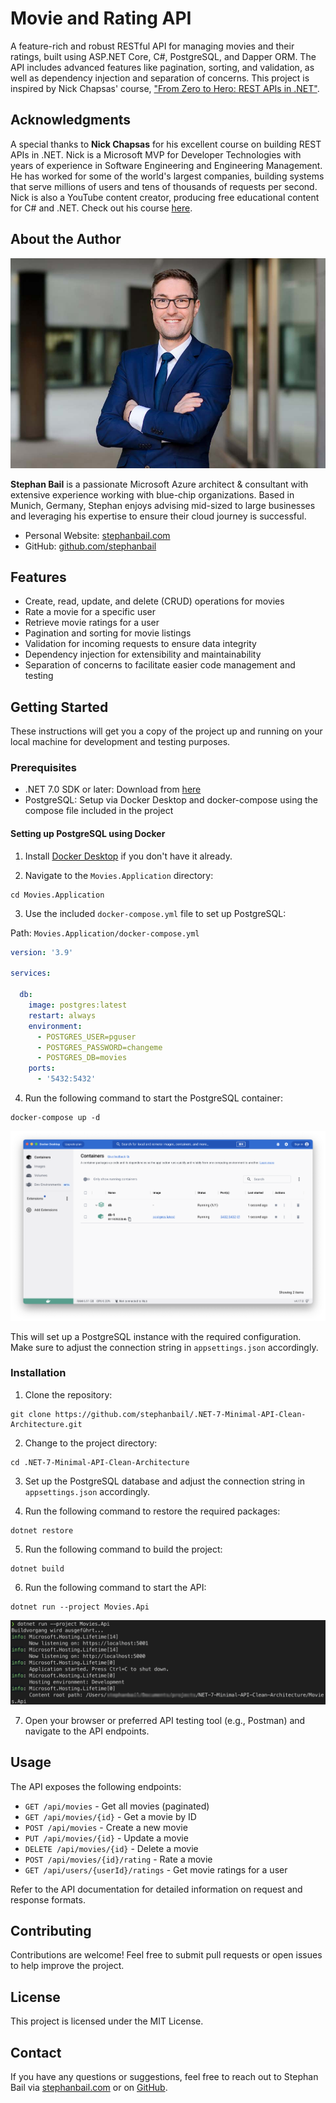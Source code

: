 # Movie and Rating API

A feature-rich and robust RESTful API for managing movies and their ratings, built using ASP.NET Core, C#, PostgreSQL, and Dapper ORM. The API includes advanced features like pagination, sorting, and validation, as well as dependency injection and separation of concerns. This project is inspired by Nick Chapsas' course, ["From Zero to Hero: REST APIs in .NET"](https://nickchapsas.com/courses/enrolled/2022064).

## Acknowledgments

A special thanks to **Nick Chapsas** for his excellent course on building REST APIs in .NET. Nick is a Microsoft MVP for Developer Technologies with years of experience in Software Engineering and Engineering Management. He has worked for some of the world's largest companies, building systems that serve millions of users and tens of thousands of requests per second. Nick is also a YouTube content creator, producing free educational content for C# and .NET. Check out his course [here](https://nickchapsas.com/courses/enrolled/2022064).

## About the Author

![Stephan Bail](files/author.jpg)

**Stephan Bail** is a passionate Microsoft Azure architect & consultant with extensive experience working with blue-chip organizations. Based in Munich, Germany, Stephan enjoys advising mid-sized to large businesses and leveraging his expertise to ensure their cloud journey is successful.

- Personal Website: [stephanbail.com](https://stephanbail.com)
- GitHub: [github.com/stephanbail](https://github.com/stephanbail)

## Features

- Create, read, update, and delete (CRUD) operations for movies
- Rate a movie for a specific user
- Retrieve movie ratings for a user
- Pagination and sorting for movie listings
- Validation for incoming requests to ensure data integrity
- Dependency injection for extensibility and maintainability
- Separation of concerns to facilitate easier code management and testing

## Getting Started

These instructions will get you a copy of the project up and running on your local machine for development and testing purposes.

### Prerequisites

- .NET 7.0 SDK or later: Download from [here](https://dotnet.microsoft.com/en-us/download/dotnet/7.0)
- PostgreSQL: Setup via Docker Desktop and docker-compose using the compose file included in the project

#### Setting up PostgreSQL using Docker

1. Install [Docker Desktop](https://www.docker.com/products/docker-desktop) if you don't have it already.

2. Navigate to the `Movies.Application` directory:

```
cd Movies.Application
```

3. Use the included `docker-compose.yml` file to set up PostgreSQL:

Path: `Movies.Application/docker-compose.yml`

```yaml
version: '3.9'

services:

  db:
    image: postgres:latest
    restart: always
    environment:
      - POSTGRES_USER=pguser
      - POSTGRES_PASSWORD=changeme
      - POSTGRES_DB=movies
    ports:
      - '5432:5432'
```

4. Run the following command to start the PostgreSQL container:

```
docker-compose up -d
```

![Docker Desktop](files/docker.png)


This will set up a PostgreSQL instance with the required configuration. Make sure to adjust the connection string in `appsettings.json` accordingly.

### Installation

1. Clone the repository:

```
git clone https://github.com/stephanbail/.NET-7-Minimal-API-Clean-Architecture.git
```

2. Change to the project directory:

```
cd .NET-7-Minimal-API-Clean-Architecture
```

3. Set up the PostgreSQL database and adjust the connection string in `appsettings.json` accordingly.

4. Run the following command to restore the required packages:

```
dotnet restore
```

5. Run the following command to build the project:

```
dotnet build
```

6. Run the following command to start the API:

```
dotnet run --project Movies.Api
```

![Run the .NET 7 project](files/terminal_run_project.png)

7. Open your browser or preferred API testing tool (e.g., Postman) and navigate to the API endpoints.

## Usage

The API exposes the following endpoints:

- `GET /api/movies` - Get all movies (paginated)
- `GET /api/movies/{id}` - Get a movie by ID
- `POST /api/movies` - Create a new movie
- `PUT /api/movies/{id}` - Update a movie
- `DELETE /api/movies/{id}` - Delete a movie
- `POST /api/movies/{id}/rating` - Rate a movie
- `GET /api/users/{userId}/ratings` - Get movie ratings for a user

Refer to the API documentation for detailed information on request and response formats.

## Contributing

Contributions are welcome! Feel free to submit pull requests or open issues to help improve the project.

## License

This project is licensed under the MIT License.

## Contact

If you have any questions or suggestions, feel free to reach out to Stephan Bail via [stephanbail.com](https://stephanbail.com) or on [GitHub](https://github.com/stephanbail).